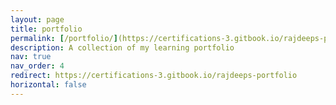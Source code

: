 ```yaml
---
layout: page
title: portfolio
permalink: [/portfolio/](https://certifications-3.gitbook.io/rajdeeps-portfolio)
description: A collection of my learning portfolio
nav: true
nav_order: 4
redirect: https://certifications-3.gitbook.io/rajdeeps-portfolio
horizontal: false
---
```

